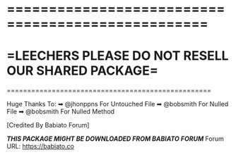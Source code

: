 ==================================================
==================================================
=LEECHERS PLEASE DO NOT RESELL OUR SHARED PACKAGE=
==================================================
==================================================

Huge Thanks To:
➡ @jhonppns For Untouched File
➡ @bobsmith For Nulled File
➡ @bobsmith For Nulled Method

[Credited By Babiato Forum]

***THIS PACKAGE MIGHT BE DOWNLOADED FROM BABIATO FORUM***
Forum URL: https://babiato.co
